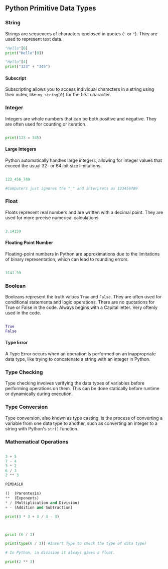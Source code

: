 ## Python Primitive Data Types

### String
Strings are sequences of characters enclosed in quotes (`'` or `"`). They are used to represent text data.

```python
"Hello"[0]
print("Hello"[0])

"Hello"[4]
print("123" + "345")
```

#### Subscript
Subscripting allows you to access individual characters in a string using their index, like `my_string[0]` for the first character.

### Integer
Integers are whole numbers that can be both positive and negative. They are often used for counting or iteration.

```python

print(123 = 345)

```

#### Large Integers
Python automatically handles large integers, allowing for integer values that exceed the usual 32- or 64-bit size limitations.

```python

123_456_789

#Computers just ignores the "_" and interprets as 123456789 

```

### Float
Floats represent real numbers and are written with a decimal point. They are used for more precise numerical calculations.

```python

3.14159

```
#### Floating Point Number
Floating-point numbers in Python are approximations due to the limitations of binary representation, which can lead to rounding errors.

```python 

3141.59

```

### Boolean
Booleans represent the truth values `True` and `False`. They are often used for conditional statements and logic operations. There are no quotations for True or False in the code. Always begins with a Capital letter. Very oftenly used in the code.

```python

True
False

```

#### Type Error
A Type Error occurs when an operation is performed on an inappropriate data type, like trying to concatenate a string with an integer in Python.

### Type Checking
Type checking involves verifying the data types of variables before performing operations on them. This can be done statically before runtime or dynamically during execution.

### Type Conversion
Type conversion, also known as type casting, is the process of converting a variable from one data type to another, such as converting an integer to a string with Python's `str()` function.

### Mathematical Operations

```python 

3 + 5
7 - 4
3 * 2
6 / 3
2 ** 3

PEMDASLR

()  (Parentesis)
**  (Exponents)
* / (Multiplication and Division)
+ - (Addition and Subtraction)

print(3 * 3 + 3 / 3 - 3)



print (6 / 3)

print(type(6 / 3)) #Insert Type to check the type of data type)

# In Python, in division it always gives a float.

print(2 ** 3)

```

